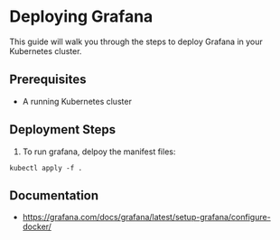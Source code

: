 # Deploying Grafana

This guide will walk you through the steps to deploy Grafana in your Kubernetes cluster.

## Prerequisites

- A running Kubernetes cluster

## Deployment Steps

1. To run grafana, delpoy the manifest files:
```
kubectl apply -f .
```

## Documentation

- https://grafana.com/docs/grafana/latest/setup-grafana/configure-docker/

